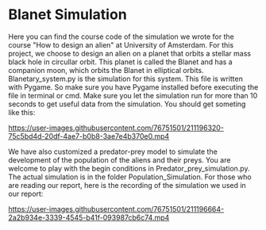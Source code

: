 # Blanet Simulation
Here you can find the course code of the simulation we wrote for the course "How to design an alien" at University of Amsterdam. For this project, we choose to design an alien on a planet that orbits a stellar mass black hole in circullar orbit. This planet is called the Blanet and has a companion moon, which orbits the Blanet in elliptical orbits. Blanetary_system.py is the simulation for this system. This file is written with Pygame. So make sure you have Pygame installed before executing the file in terminal or cmd. Make sure you let the simulation run for more than 10 seconds to get useful data from the simulation. You should get someting like this:



https://user-images.githubusercontent.com/76751501/211196320-75c5bd4d-20df-4ae7-b0b8-3ae7e4b370e0.mp4


We have also customized a predator-prey model to simulate the development of the population of the aliens and their preys. You are welcome to play with the begin conditions in Predator_prey_simulation.py. The actual simulation is in the folder Population_Simulation. For those who are reading our report, here is the recording of the simulation we used in our report:



https://user-images.githubusercontent.com/76751501/211196664-2a2b934e-3339-4545-b41f-093987cb6c74.mp4



